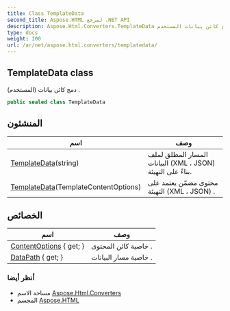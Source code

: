 ```yaml
---
title: Class TemplateData
second_title: Aspose.HTML لمرجع .NET API
description: Aspose.Html.Converters.TemplateData فصل. دمج كائن بيانات المستخدم .
type: docs
weight: 100
url: /ar/net/aspose.html.converters/templatedata/
---
```

## TemplateData class

دمج كائن بيانات (المستخدم) .

```csharp
public sealed class TemplateData
```

## المنشئون

| اسم | وصف |
| --- | --- |
| [TemplateData](templatedata/#constructor_1)(string) | المسار المطلق لملف البيانات (XML ، JSON) بناءً على التهيئة. |
| [TemplateData](templatedata/#constructor)(TemplateContentOptions) | محتوى مضمّن يعتمد على التهيئة (XML ، JSON) . |

## الخصائص

| اسم | وصف |
| --- | --- |
| [ContentOptions](../../aspose.html.converters/templatedata/contentoptions/) { get; } | خاصية كائن المحتوى . |
| [DataPath](../../aspose.html.converters/templatedata/datapath/) { get; } | خاصية مسار البيانات . |

### أنظر أيضا

* مساحة الاسم [Aspose.Html.Converters](../../aspose.html.converters/)
* المجسم [Aspose.HTML](../../)


